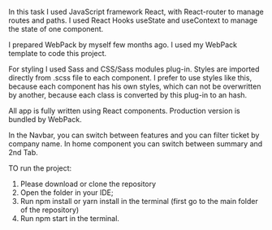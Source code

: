 In this task I used JavaScript framework React, with React-router to manage routes and paths. I used React Hooks useState 
and useContext to manage the state of one component.

I prepared WebPack by myself few months ago. I used my WebPack template to code this project.

For styling I used Sass and CSS/Sass modules plug-in. Styles are imported directly from .scss file to each component.
I prefer to use styles like this, because each component has his own styles,
which can not be overwritten by another, because each class is converted by this plug-in to an hash.

All app is fully written using React components. Production version is bundled by WebPack.

In the Navbar, you can switch between features and you can filter ticket by company name. In home component you can switch
between summary and 2nd Tab.

TO run the project:

1. Please download or clone the repository
2. Open the folder in your IDE;
3. Run npm install or yarn install in the terminal (first go to the main folder of the repository)
4. Run npm start in the terminal.

